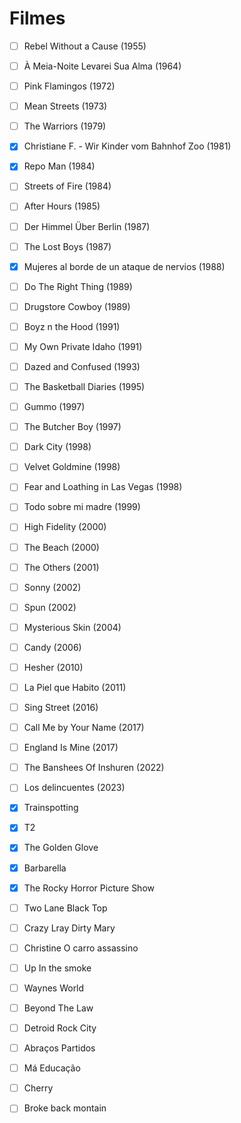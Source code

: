 # Filmes

- [ ] Rebel Without a Cause (1955)
- [ ] À Meia-Noite Levarei Sua Alma (1964)
- [ ] Pink Flamingos (1972)
- [ ] Mean Streets (1973)
- [ ] The Warriors (1979)
- [x] Christiane F. - Wir Kinder vom Bahnhof Zoo (1981)
- [x] Repo Man (1984)
- [ ] Streets of Fire (1984)
- [ ] After Hours (1985)
- [ ] Der Himmel Über Berlin (1987)
- [ ] The Lost Boys (1987)
- [x] Mujeres al borde de un ataque de nervios (1988)
- [ ] Do The Right Thing (1989)
- [ ] Drugstore Cowboy (1989)
- [ ] Boyz n the Hood (1991)
- [ ] My Own Private Idaho (1991)
- [ ] Dazed and Confused (1993)
- [ ] The Basketball Diaries (1995)
- [ ] Gummo (1997)
- [ ] The Butcher Boy (1997)
- [ ] Dark City (1998)
- [ ] Velvet Goldmine (1998)
- [ ] Fear and Loathing in Las Vegas (1998)
- [ ] Todo sobre mi madre (1999)
- [ ] High Fidelity (2000)
- [ ] The Beach (2000)
- [ ] The Others (2001)
- [ ] Sonny (2002)
- [ ] Spun (2002)
- [ ] Mysterious Skin (2004)
- [ ] Candy (2006)
- [ ] Hesher (2010)
- [ ] La Piel que Habito (2011)
- [ ] Sing Street (2016)
- [ ] Call Me by Your Name (2017)
- [ ] England Is Mine (2017)
- [ ] The Banshees Of Inshuren (2022)
- [ ] Los delincuentes (2023)
- [x] Trainspotting
- [x] T2
- [x] The Golden Glove
- [x] Barbarella
- [x] The Rocky Horror Picture Show
- [ ] Two Lane Black Top
- [ ] Crazy Lray Dirty Mary
- [ ] Christine O carro assassino
- [ ] Up In the smoke
- [ ] Waynes World
- [ ] Beyond The Law
- [ ] Detroid Rock City
- [ ] Abraços Partidos
- [ ] Má Educação
- [ ] Cherry
- [ ] Broke back montain

